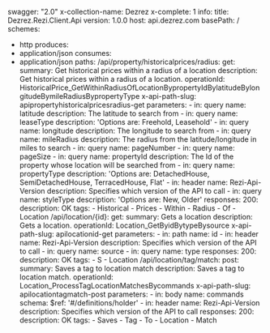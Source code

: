 swagger: "2.0"
x-collection-name: Dezrez
x-complete: 1
info:
  title: Dezrez.Rezi.Client.Api
  version: 1.0.0
host: api.dezrez.com
basePath: /
schemes:
- http
produces:
- application/json
consumes:
- application/json
paths:
  /api/property/historicalprices/radius:
    get:
      summary: Get historical prices within a radius of a location
      description: Get historical prices within a radius of a location.
      operationId: HistoricalPrice_GetWithinRadiusOfLocationBypropertyIdBylatitudeBylongitudeBymileRadiusBypropertyType
      x-api-path-slug: apipropertyhistoricalpricesradius-get
      parameters:
      - in: query
        name: latitude
        description: The latitude to search from
      - in: query
        name: leaseType
        description: 'Options are: Freehold, Leasehold'
      - in: query
        name: longitude
        description: The longitude to search from
      - in: query
        name: mileRadius
        description: The radius from the latitude/longitude in miles to search
      - in: query
        name: pageNumber
      - in: query
        name: pageSize
      - in: query
        name: propertyId
        description: The Id of the property whose location will be searched from
      - in: query
        name: propertyType
        description: 'Options are: DetachedHouse, SemiDetachedHouse, TerracedHouse,
          Flat'
      - in: header
        name: Rezi-Api-Version
        description: Specifies which version of the API to call
      - in: query
        name: styleType
        description: 'Options are: New, Older'
      responses:
        200:
          description: OK
      tags:
      - Historical
      - Prices
      - Within
      - Radius
      - Of
      - Location
  /api/location/{id}:
    get:
      summary: Gets a location
      description: Gets a location.
      operationId: Location_GetByidBytypeBysource
      x-api-path-slug: apilocationid-get
      parameters:
      - in: path
        name: id
      - in: header
        name: Rezi-Api-Version
        description: Specifies which version of the API to call
      - in: query
        name: source
      - in: query
        name: type
      responses:
        200:
          description: OK
      tags:
      - S
      - Location
  /api/location/tag/match:
    post:
      summary: Saves a tag to location match
      description: Saves a tag to location match.
      operationId: Location_ProcessTagLocationMatchesBycommands
      x-api-path-slug: apilocationtagmatch-post
      parameters:
      - in: body
        name: commands
        schema:
          $ref: '#/definitions/holder'
      - in: header
        name: Rezi-Api-Version
        description: Specifies which version of the API to call
      responses:
        200:
          description: OK
      tags:
      - Saves
      - Tag
      - To
      - Location
      - Match